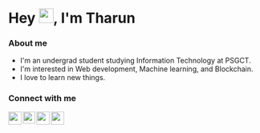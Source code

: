 # Hey <img src="https://github.com/TheDudeThatCode/TheDudeThatCode/blob/master/Assets/Hi.gif" width="29px">, I'm Tharun

### About me

- I'm an undergrad student studying Information Technology at PSGCT.
- I'm interested in Web development, Machine learning, and Blockchain.
- I love to learn new things.

### Connect with me

<a href="mailto:im.tharunprasath@gmail.com">
  <img align="left" width="26px" src="https://www.vectorlogo.zone/logos/gmail/gmail-icon.svg" />
</a>
<a href="https://www.linkedin.com/in/imtharun/">
  <img align="left" width="24px" src="https://www.vectorlogo.zone/logos/linkedin/linkedin-icon.svg"/>
</a>
<a href="https://twitter.com/imtharunn">
  <img align="left" width="26px" src="https://www.vectorlogo.zone/logos/twitter/twitter-tile.svg" />
</a>
<a href="https://codepen.io/imtharun">
  <img align="left" width="26px" src="https://www.vectorlogo.zone/logos/codepen/codepen-icon.svg" />
</a>  
